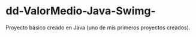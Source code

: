 # dd-ValorMedio-Java-Swimg-
Proyecto básico creado en Java (uno de mis primeros proyectos creados).
